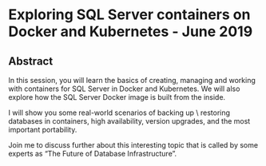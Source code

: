 # Exploring SQL Server containers on Docker and Kubernetes - June 2019
## Abstract
In this session, you will learn the basics of creating, managing and working with containers for SQL Server in Docker and Kubernetes. We will also explore how the SQL Server Docker image is built from the inside.

I will show you some real-world scenarios of backing up \ restoring databases in containers, high availability, version upgrades, and the most important portability.

Join me to discuss further about this interesting topic that is called by some experts as “The Future of Database Infrastructure”.
